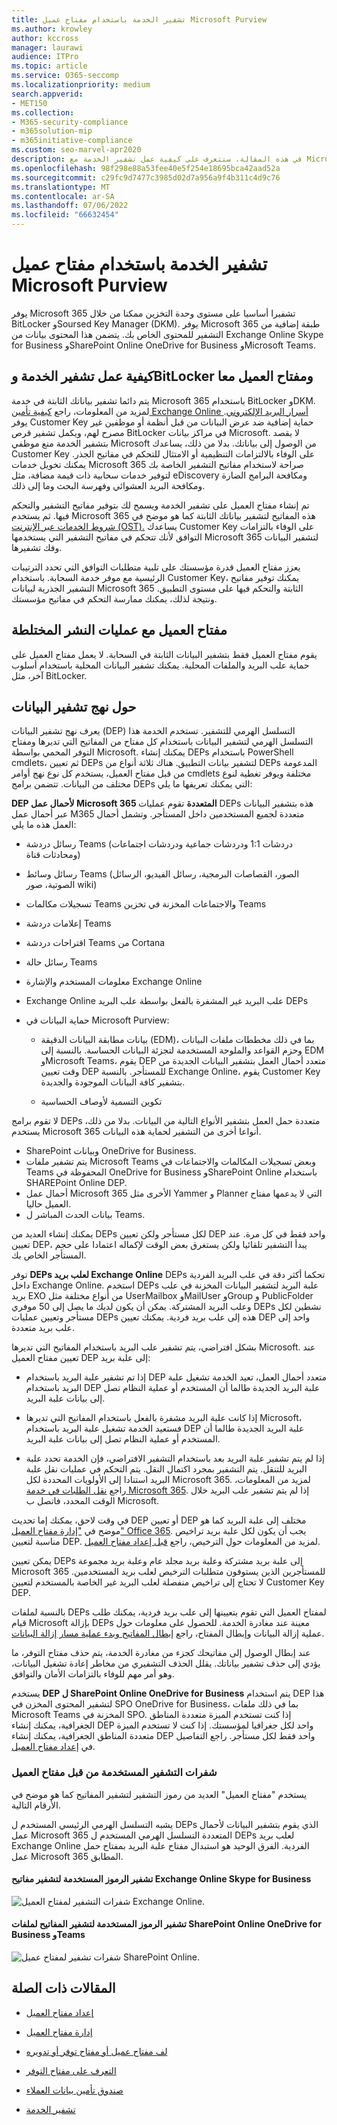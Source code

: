 ```yaml
---
title: تشفير الخدمة باستخدام مفتاح عميل Microsoft Purview
ms.author: krowley
author: kccross
manager: laurawi
audience: ITPro
ms.topic: article
ms.service: O365-seccomp
ms.localizationpriority: medium
search.appverid:
- MET150
ms.collection:
- M365-security-compliance
- m365solution-mip
- m365initiative-compliance
ms.custom: seo-marvel-apr2020
description: في هذه المقالة، ستتعرف على كيفية عمل تشفير الخدمة مع Microsoft Purview Customer Key.
ms.openlocfilehash: 98f298e88a53fee40e5f254e18695bca42aad52a
ms.sourcegitcommit: c29fc9d7477c3985d02d7a956a9f4b311c4d9c76
ms.translationtype: MT
ms.contentlocale: ar-SA
ms.lasthandoff: 07/06/2022
ms.locfileid: "66632454"
---
```

# <a name="service-encryption-with-microsoft-purview-customer-key"></a>تشفير الخدمة باستخدام مفتاح عميل Microsoft Purview

يوفر Microsoft 365 تشفيرا أساسيا على مستوى وحدة التخزين ممكنا من خلال BitLocker وSoursed Key Manager (DKM). يوفر Microsoft 365 طبقة إضافية من التشفير للمحتوى الخاص بك. يتضمن هذا المحتوى بيانات من Exchange Online Skype for Business وSharePoint Online OneDrive for Business وMicrosoft Teams.

## <a name="how-service-encryption-bitlocker-and-customer-key-work-together"></a>كيفية عمل تشفير الخدمة وBitLocker ومفتاح العميل معا

يتم دائما تشفير بياناتك الثابتة في خدمة Microsoft 365 باستخدام BitLocker وDKM. لمزيد من المعلومات، راجع [كيفية تأمين Exchange Online أسرار البريد الإلكتروني](exchange-online-secures-email-secrets.md). يوفر Customer Key حماية إضافية ضد عرض البيانات من قبل أنظمة أو موظفين غير مصرح لهم، ويكمل تشفير قرص BitLocker في مراكز بيانات Microsoft. لا يقصد بتشفير الخدمة منع موظفي Microsoft من الوصول إلى بياناتك. بدلا من ذلك، يساعدك Customer Key على الوفاء بالالتزامات التنظيمية أو الامتثال للتحكم في مفاتيح الجذر. يمكنك تخويل خدمات Microsoft 365 صراحة لاستخدام مفاتيح التشفير الخاصة بك لتوفير خدمات سحابية ذات قيمة مضافة، مثل eDiscovery ومكافحة البرامج الضارة ومكافحة البريد العشوائي وفهرسة البحث وما إلى ذلك.

تم إنشاء مفتاح العميل على تشفير الخدمة ويسمح لك بتوفير مفاتيح التشفير والتحكم فيها. ثم يستخدم Microsoft 365 هذه المفاتيح لتشفير بياناتك الثابتة كما هو موضح في [شروط الخدمات عبر الإنترنت (OST).](https://www.microsoft.com/licensing/product-licensing/products.aspx) يساعدك Customer Key على الوفاء بالتزامات التوافق لأنك تتحكم في مفاتيح التشفير التي يستخدمها Microsoft 365 لتشفير البيانات وفك تشفيرها.
  
يعزز مفتاح العميل قدرة مؤسستك على تلبية متطلبات التوافق التي تحدد الترتيبات الرئيسية مع موفر خدمة السحابة. باستخدام Customer Key، يمكنك توفير مفاتيح التشفير الجذرية لبيانات Microsoft 365 الثابتة والتحكم فيها على مستوى التطبيق. ونتيجة لذلك، يمكنك ممارسة التحكم في مفاتيح مؤسستك.

## <a name="customer-key-with-hybrid-deployments"></a>مفتاح العميل مع عمليات النشر المختلطة

يقوم مفتاح العميل فقط بتشفير البيانات الثابتة في السحابة. لا يعمل مفتاح العميل على حماية علب البريد والملفات المحلية. يمكنك تشفير البيانات المحلية باستخدام أسلوب آخر، مثل BitLocker.

## <a name="about-data-encryption-policies"></a>حول نهج تشفير البيانات

يعرف نهج تشفير البيانات (DEP) التسلسل الهرمي للتشفير. تستخدم الخدمة هذا التسلسل الهرمي لتشفير البيانات باستخدام كل مفتاح من المفاتيح التي تديرها ومفتاح التوفر المحمي بواسطة Microsoft. يمكنك إنشاء DEPs باستخدام PowerShell cmdlets، ثم تعيين DEPs لتشفير بيانات التطبيق. هناك ثلاثة أنواع من DEPs المدعومة من قبل مفتاح العميل، يستخدم كل نوع نهج أوامر cmdlets مختلفة ويوفر تغطية لنوع مختلف من البيانات. تتضمن برامج DEPs التي يمكنك تعريفها ما يلي:

**DEP لأحمال عمل Microsoft 365 المتعددة** تقوم عمليات DEPs هذه بتشفير البيانات عبر أحمال عمل M365 متعددة لجميع المستخدمين داخل المستأجر. وتشمل أحمال العمل هذه ما يلي:

- رسائل دردشة Teams (دردشات 1:1 ودردشات جماعية ودردشات اجتماعات ومحادثات قناة)
- رسائل وسائط Teams (الصور، القصاصات البرمجية، رسائل الفيديو، الرسائل الصوتية، صور wiki)
- تسجيلات مكالمات Teams والاجتماعات المخزنة في تخزين Teams
- إعلامات دردشة Teams
- اقتراحات دردشة Teams من Cortana
- رسائل حالة Teams
- معلومات المستخدم والإشارة Exchange Online
- Exchange Online علب البريد غير المشفرة بالفعل بواسطة علب البريد DEPs
- حماية البيانات في Microsoft Purview:

  - بيانات مطابقة البيانات الدقيقة (EDM)، بما في ذلك مخططات ملفات البيانات وحزم القواعد والملوحة المستخدمة لتجزئة البيانات الحساسة. بالنسبة إلى EDM وMicrosoft Teams، يقوم DEP متعدد أحمال العمل بتشفير البيانات الجديدة من وقت تعيين DEP للمستأجر. بالنسبة Exchange Online، يقوم Customer Key بتشفير كافة البيانات الموجودة والجديدة.

  - تكوين التسمية لأوصاف الحساسية

لا تقوم برامج DEPs متعددة حمل العمل بتشفير الأنواع التالية من البيانات. بدلا من ذلك، يستخدم Microsoft 365 أنواعا أخرى من التشفير لحماية هذه البيانات.

- SharePoint وبيانات OneDrive for Business.
- يتم تشفير ملفات Microsoft Teams وبعض تسجيلات المكالمات والاجتماعات في Teams المحفوظة في OneDrive for Business وSharePoint Online باستخدام SHAREPoint Online DEP.
- أحمال عمل Microsoft 365 الأخرى مثل Yammer و Planner التي لا يدعمها مفتاح العميل حاليا.
- بيانات الحدث المباشر ل Teams.

يمكنك إنشاء العديد من DEPs لكل مستأجر ولكن تعيين DEP واحد فقط في كل مرة. عند تعيين DEP، يبدأ التشفير تلقائيا ولكن يستغرق بعض الوقت لإكماله اعتمادا على حجم المستأجر الخاص بك.

توفر **DEPs لعلب بريد Exchange Online** DEPs تحكما أكثر دقة في علب البريد الفردية داخل Exchange Online. استخدم DEPs علبة البريد لتشفير البيانات المخزنة في علب بريد EXO من أنواع مختلفة مثل UserMailbox وMailUser وGroup و PublicFolder وعلب البريد المشتركة. يمكن أن يكون لديك ما يصل إلى 50 موفري DEPs نشطين لكل مستأجر وتعيين عمليات DEPs هذه إلى علب بريد فردية. يمكنك تعيين DEP واحد إلى علب بريد متعددة.

بشكل افتراضي، يتم تشفير علب البريد باستخدام المفاتيح التي تديرها Microsoft. عند تعيين مفتاح العميل DEP إلى علبة بريد:

- إذا تم تشفير علبة البريد باستخدام DEP متعدد أحمال العمل، تعيد الخدمة تشغيل علبة البريد باستخدام DEP علبة البريد الجديدة طالما أن المستخدم أو عملية النظام تصل إلى بيانات علبة البريد.

- إذا كانت علبة البريد مشفرة بالفعل باستخدام المفاتيح التي تديرها Microsoft، فستعيد الخدمة تشغيل علبة البريد باستخدام DEP علبة البريد الجديدة طالما أن المستخدم أو عملية النظام تصل إلى بيانات علبة البريد.

- إذا لم يتم تشفير علبة البريد بعد باستخدام التشفير الافتراضي، فإن الخدمة تحدد علبة البريد للتنقل. يتم التشفير بمجرد اكتمال النقل. يتم التحكم في عمليات نقل علبة البريد استنادا إلى الأولويات المحددة لكل Microsoft 365. لمزيد من المعلومات، راجع [نقل الطلبات في خدمة Microsoft 365](/exchange/mailbox-migration/office-365-migration-best-practices#move-requests-in-the-microsoft-365-or-office-365-service). إذا لم يتم تشفير علب البريد خلال الوقت المحدد، فاتصل ب Microsoft.

في وقت لاحق، يمكنك إما تحديث DEP أو تعيين DEP مختلف إلى علبة البريد كما هو موضح في ["إدارة مفتاح العميل" Office 365](customer-key-manage.md). يجب أن يكون لكل علبة بريد تراخيص مناسبة لتعيين DEP. لمزيد من المعلومات حول الترخيص، راجع [قبل إعداد مفتاح العميل](customer-key-set-up.md#before-you-set-up-customer-key).

يمكن تعيين DEPs إلى علبة بريد مشتركة وعلبة بريد مجلد عام وعلبة بريد مجموعة Microsoft 365 للمستأجرين الذين يستوفون متطلبات الترخيص لعلب بريد المستخدمين. لا تحتاج إلى تراخيص منفصلة لعلب البريد غير الخاصة بالمستخدم لتعيين Customer Key DEP.

بالنسبة لملفات DEPs لمفتاح العميل التي تقوم بتعيينها إلى علب بريد فردية، يمكنك طلب قيام Microsoft بإزالة DEPs معينة عند مغادرة الخدمة. للحصول على معلومات حول عملية إزالة البيانات وإبطال المفتاح، راجع [إبطال المفاتيح وبدء عملية مسار إزالة البيانات](customer-key-manage.md#revoke-your-keys-and-start-the-data-purge-path-process).

عند إبطال الوصول إلى مفاتيحك كجزء من مغادرة الخدمة، يتم حذف مفتاح التوفر، ما يؤدي إلى حذف تشفير بياناتك. يقلل الحذف التشفيري من مخاطر إعادة تشغيل البيانات، وهو أمر مهم للوفاء بالتزامات الأمان والتوافق.

يستخدم **DEP ل SharePoint Online OneDrive for Business** يتم استخدام DEP هذا لتشفير المحتوى المخزن في SPO OneDrive for Business، بما في ذلك ملفات Microsoft Teams المخزنة في SPO. إذا كنت تستخدم الميزة متعددة المناطق الجغرافية، يمكنك إنشاء DEP واحد لكل جغرافيا لمؤسستك. إذا كنت لا تستخدم الميزة متعددة المناطق الجغرافية، يمكنك إنشاء DEP واحد فقط لكل مستأجر. راجع التفاصيل في [إعداد مفتاح العميل](customer-key-set-up.md).

### <a name="encryption-ciphers-used-by-customer-key"></a>شفرات التشفير المستخدمة من قبل مفتاح العميل

يستخدم "مفتاح العميل" العديد من رموز التشفير لتشفير المفاتيح كما هو موضح في الأرقام التالية.

يشبه التسلسل الهرمي الرئيسي المستخدم ل DEPs الذي يقوم بتشفير البيانات لأحمال عمل Microsoft 365 المتعددة التسلسل الهرمي المستخدم ل DEPs لعلب بريد Exchange Online الفردية. الفرق الوحيد هو استبدال مفتاح علبة البريد بمفتاح حمل عمل Microsoft 365 المطابق.

#### <a name="encryption-ciphers-used-to-encrypt-keys-for-exchange-online-and-skype-for-business"></a>تشفير الرموز المستخدمة لتشفير مفاتيح Exchange Online Skype for Business

![شفرات التشفير لمفتاح العميل Exchange Online.](../media/customerkeyencryptionhierarchiesexchangeskype.png)

#### <a name="encryption-ciphers-used-to-encrypt-keys-for-sharepoint-online-onedrive-for-business-and-teams-files"></a>تشفير الرموز المستخدمة لتشفير المفاتيح لملفات SharePoint Online OneDrive for Business وTeams

![شفرات تشفير لمفتاح عميل SharePoint Online.](../media/customerkeyencryptionhierarchiessharepointonedriveteamsfiles.png)

## <a name="related-articles"></a>المقالات ذات الصلة

- [إعداد مفتاح العميل](customer-key-set-up.md)

- [إدارة مفتاح العميل](customer-key-manage.md)

- [لف مفتاح عميل أو مفتاح توفر أو تدويره](customer-key-availability-key-roll.md)

- [التعرف على مفتاح التوفر](customer-key-availability-key-understand.md)

- [صندوق تأمين بيانات العملاء](customer-lockbox-requests.md)

- [تشفير الخدمة](office-365-service-encryption.md)
